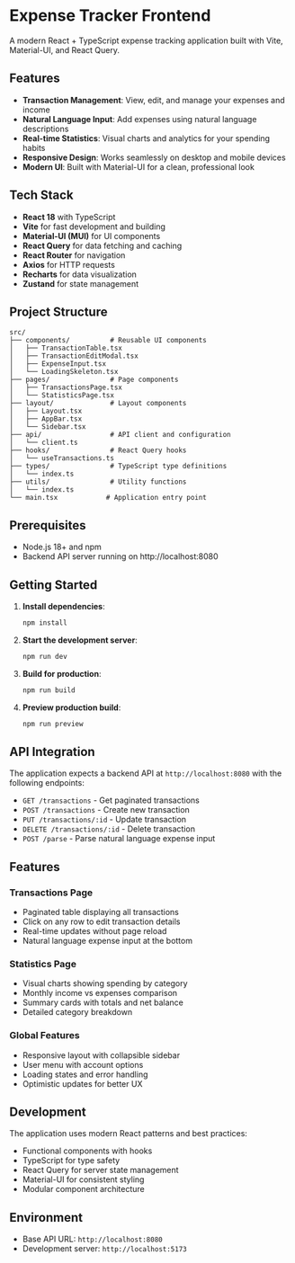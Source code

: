 # Expense Tracker Frontend

A modern React + TypeScript expense tracking application built with Vite, Material-UI, and React Query.

## Features

- **Transaction Management**: View, edit, and manage your expenses and income
- **Natural Language Input**: Add expenses using natural language descriptions
- **Real-time Statistics**: Visual charts and analytics for your spending habits
- **Responsive Design**: Works seamlessly on desktop and mobile devices
- **Modern UI**: Built with Material-UI for a clean, professional look

## Tech Stack

- **React 18** with TypeScript
- **Vite** for fast development and building
- **Material-UI (MUI)** for UI components
- **React Query** for data fetching and caching
- **React Router** for navigation
- **Axios** for HTTP requests
- **Recharts** for data visualization
- **Zustand** for state management

## Project Structure

```
src/
├── components/          # Reusable UI components
│   ├── TransactionTable.tsx
│   ├── TransactionEditModal.tsx
│   ├── ExpenseInput.tsx
│   └── LoadingSkeleton.tsx
├── pages/               # Page components
│   ├── TransactionsPage.tsx
│   └── StatisticsPage.tsx
├── layout/              # Layout components
│   ├── Layout.tsx
│   ├── AppBar.tsx
│   └── Sidebar.tsx
├── api/                 # API client and configuration
│   └── client.ts
├── hooks/               # React Query hooks
│   └── useTransactions.ts
├── types/               # TypeScript type definitions
│   └── index.ts
├── utils/               # Utility functions
│   └── index.ts
└── main.tsx            # Application entry point
```

## Prerequisites

- Node.js 18+ and npm
- Backend API server running on http://localhost:8080

## Getting Started

1. **Install dependencies**:

   ```bash
   npm install
   ```

2. **Start the development server**:

   ```bash
   npm run dev
   ```

3. **Build for production**:

   ```bash
   npm run build
   ```

4. **Preview production build**:
   ```bash
   npm run preview
   ```

## API Integration

The application expects a backend API at `http://localhost:8080` with the following endpoints:

- `GET /transactions` - Get paginated transactions
- `POST /transactions` - Create new transaction
- `PUT /transactions/:id` - Update transaction
- `DELETE /transactions/:id` - Delete transaction
- `POST /parse` - Parse natural language expense input

## Features

### Transactions Page

- Paginated table displaying all transactions
- Click on any row to edit transaction details
- Real-time updates without page reload
- Natural language expense input at the bottom

### Statistics Page

- Visual charts showing spending by category
- Monthly income vs expenses comparison
- Summary cards with totals and net balance
- Detailed category breakdown

### Global Features

- Responsive layout with collapsible sidebar
- User menu with account options
- Loading states and error handling
- Optimistic updates for better UX

## Development

The application uses modern React patterns and best practices:

- Functional components with hooks
- TypeScript for type safety
- React Query for server state management
- Material-UI for consistent styling
- Modular component architecture

## Environment

- Base API URL: `http://localhost:8080`
- Development server: `http://localhost:5173`
